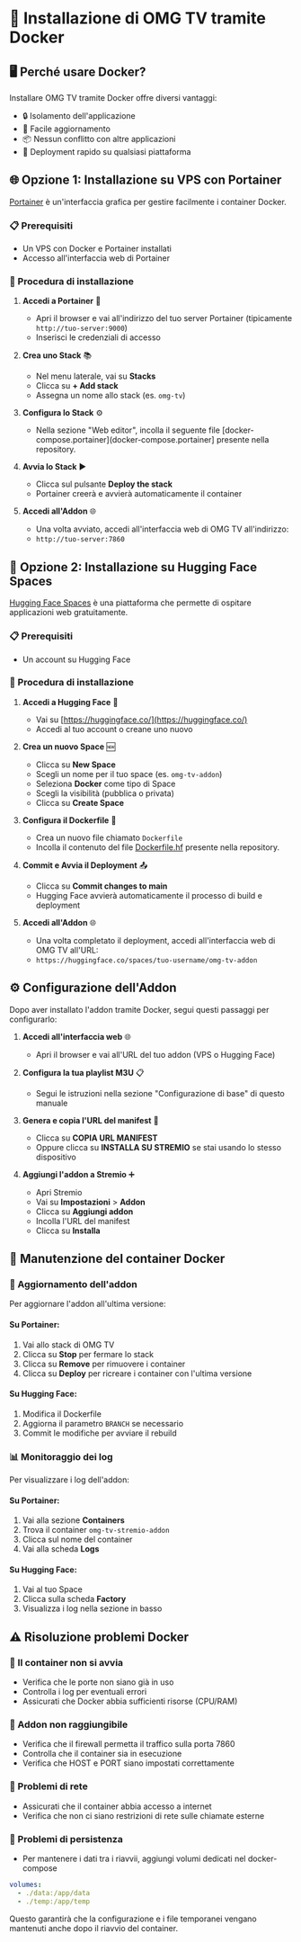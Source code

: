 # 🐳 Installazione di OMG TV tramite Docker

## 🖥️ Perché usare Docker?

Installare OMG TV tramite Docker offre diversi vantaggi:
- 🔒 Isolamento dell'applicazione
- 🔄 Facile aggiornamento
- 📦 Nessun conflitto con altre applicazioni
- 🚀 Deployment rapido su qualsiasi piattaforma

## 🌐 Opzione 1: Installazione su VPS con Portainer

[Portainer](https://www.portainer.io/) è un'interfaccia grafica per gestire facilmente i container Docker.

### 📋 Prerequisiti
- Un VPS con Docker e Portainer installati
- Accesso all'interfaccia web di Portainer

### 🚀 Procedura di installazione

1. **Accedi a Portainer** 🔑
   - Apri il browser e vai all'indirizzo del tuo server Portainer (tipicamente `http://tuo-server:9000`)
   - Inserisci le credenziali di accesso

2. **Crea uno Stack** 📚
   - Nel menu laterale, vai su **Stacks**
   - Clicca su **+ Add stack**
   - Assegna un nome allo stack (es. `omg-tv`)

3. **Configura lo Stack** ⚙️
   - Nella sezione "Web editor", incolla il seguente file [docker-compose.portainer](docker-compose.portainer] presente nella repository.

4. **Avvia lo Stack** ▶️
   - Clicca sul pulsante **Deploy the stack**
   - Portainer creerà e avvierà automaticamente il container

5. **Accedi all'Addon** 🌐
   - Una volta avviato, accedi all'interfaccia web di OMG TV all'indirizzo:
   - `http://tuo-server:7860`

## 🤗 Opzione 2: Installazione su Hugging Face Spaces

[Hugging Face Spaces](https://huggingface.co/spaces) è una piattaforma che permette di ospitare applicazioni web gratuitamente.

### 📋 Prerequisiti
- Un account su Hugging Face

### 🚀 Procedura di installazione

1. **Accedi a Hugging Face** 🔑
   - Vai su [https://huggingface.co/](https://huggingface.co/)
   - Accedi al tuo account o creane uno nuovo

2. **Crea un nuovo Space** 🆕
   - Clicca su **New Space**
   - Scegli un nome per il tuo space (es. `omg-tv-addon`)
   - Seleziona **Docker** come tipo di Space
   - Scegli la visibilità (pubblica o privata)
   - Clicca su **Create Space**

3. **Configura il Dockerfile** 📝
   - Crea un nuovo file chiamato `Dockerfile`
   - Incolla il contenuto del file [Dockerfile.hf](Dockerfile.hf) presente nella repository.

4. **Commit e Avvia il Deployment** 📤
   - Clicca su **Commit changes to main**
   - Hugging Face avvierà automaticamente il processo di build e deployment

5. **Accedi all'Addon** 🌐
   - Una volta completato il deployment, accedi all'interfaccia web di OMG TV all'URL:
   - `https://huggingface.co/spaces/tuo-username/omg-tv-addon`

## ⚙️ Configurazione dell'Addon

Dopo aver installato l'addon tramite Docker, segui questi passaggi per configurarlo:

1. **Accedi all'interfaccia web** 🌐
   - Apri il browser e vai all'URL del tuo addon (VPS o Hugging Face)

2. **Configura la tua playlist M3U** 📋
   - Segui le istruzioni nella sezione "Configurazione di base" di questo manuale

3. **Genera e copia l'URL del manifest** 📝
   - Clicca su **COPIA URL MANIFEST**
   - Oppure clicca su **INSTALLA SU STREMIO** se stai usando lo stesso dispositivo

4. **Aggiungi l'addon a Stremio** ➕
   - Apri Stremio
   - Vai su **Impostazioni** > **Addon**
   - Clicca su **Aggiungi addon**
   - Incolla l'URL del manifest
   - Clicca su **Installa**

## 🔧 Manutenzione del container Docker

### 🔄 Aggiornamento dell'addon
Per aggiornare l'addon all'ultima versione:

#### Su Portainer:
1. Vai allo stack di OMG TV
2. Clicca su **Stop** per fermare lo stack
3. Clicca su **Remove** per rimuovere i container
4. Clicca su **Deploy** per ricreare i container con l'ultima versione

#### Su Hugging Face:
1. Modifica il Dockerfile
2. Aggiorna il parametro `BRANCH` se necessario
3. Commit le modifiche per avviare il rebuild

### 📊 Monitoraggio dei log
Per visualizzare i log dell'addon:

#### Su Portainer:
1. Vai alla sezione **Containers**
2. Trova il container `omg-tv-stremio-addon`
3. Clicca sul nome del container
4. Vai alla scheda **Logs**

#### Su Hugging Face:
1. Vai al tuo Space
2. Clicca sulla scheda **Factory**
3. Visualizza i log nella sezione in basso

## ⚠️ Risoluzione problemi Docker

### 🛑 Il container non si avvia
- Verifica che le porte non siano già in uso
- Controlla i log per eventuali errori
- Assicurati che Docker abbia sufficienti risorse (CPU/RAM)

### 🔌 Addon non raggiungibile
- Verifica che il firewall permetta il traffico sulla porta 7860
- Controlla che il container sia in esecuzione
- Verifica che HOST e PORT siano impostati correttamente

### 📵 Problemi di rete
- Assicurati che il container abbia accesso a internet
- Verifica che non ci siano restrizioni di rete sulle chiamate esterne

### 💾 Problemi di persistenza
- Per mantenere i dati tra i riavvii, aggiungi volumi dedicati nel docker-compose

```yaml
volumes:
  - ./data:/app/data
  - ./temp:/app/temp
```

Questo garantirà che la configurazione e i file temporanei vengano mantenuti anche dopo il riavvio del container.
